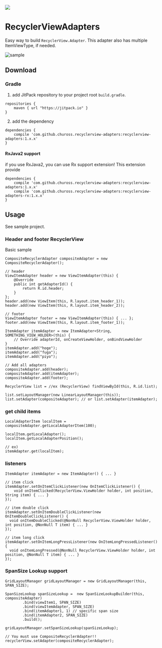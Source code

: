 [![](https://jitpack.io/v/chuross/recyclerview-adapters.svg)](https://jitpack.io/#chuross/recyclerview-adapters)

# RecyclerViewAdapters
Easy way to build `RecyclerView.Adapter`.
This adapter also has multiple ItemViewType, if needed.

![sample](https://cloud.githubusercontent.com/assets/1422031/24061304/42627b7e-0b9a-11e7-97d1-14a6cabcfd59.gif)

## Download
### Gradle
1. add JitPack repository to your project root `build.gradle`.
```
repositories {
    maven { url "https://jitpack.io" }
}
```

2. add the dependency
```
dependencies {
    compile 'com.github.chuross.recyclerview-adapters:recyclerview-adapters:1.x.x'
}
```

#### RxJava2 support
if you use RxJava2, you can use Rx support extension!
This extension provide

```
dependencies {
    compile 'com.github.chuross.recyclerview-adapters:recyclerview-adapters:1.x.x'
    compile 'com.github.chuross.recyclerview-adapters:recyclerview-adapters-rx:1.x.x'
}
```

## Usage
See sample project.

### Header and footer RecyclerView
Basic sample

```
CompositeRecyclerAdapter compositeAdapter = new CompositeRecyclerAdapter();

// header
ViewItemAdapter header = new ViewItemAdapter(this) {
    @Override
    public int getAdapterId() {
        return R.id.header;
    }
};
header.add(new ViewItem(this, R.layout.item_header_1));
header.add(new ViewItem(this, R.layout.item_header_2));

// footer
ViewItemAdapter footer = new ViewItemAdapter(this) { ... };
footer.add(new ViewItem(this, R.layout.item_footer_1));

ItemAdapter itemAdapter = new ItemAdapter<String, SOMETHING_VIEW_HOLDER>(this) {
    // Override adapterId, onCreateViewHolder, onBindViewHolder
}
itemAdapter.add("hoge");
itemAdapter.add("fuga");
itemAdapter.add("piyo");

// Add all adapters
compositeAdapter.add(header);
compositeAdapter.add(itemAdapter);
compositeAdapter.add(footer);

RecyclerView list = //ex (RecyclerView) findViewById(this, R.id.list);

list.setLayoutManager(new LinearLayoutManager(this));
list.setAdapter(compositeAdapter); // or list.setAdapter(itemAdapter);
```

### get child items
```
LocalAdapterItem localItem = compositeAdapter.getLocalAdapterItem(100);

localItem.getLocalAdapter();
localItem.getLocalAdapterPosition();

// ex)
itemAdapter.get(localItem);
```

### listeners
```
ItemAdapter itemAdapter = new ItemAdapter() { ... }

// item click
itemAdapter.setOnItemClickListener(new OnItemClickListener() {
    void onItemClicked(RecyclerView.ViewHolder holder, int position, String item) { ... }
});

// item double click
itemAdapter.setOnItemDoubleClickListener(new OnItemDoubleClickListener() {
  void onItemDoubleClicked(@NonNull RecyclerView.ViewHolder holder, int position, @NonNull T item) { ... }
});

// item long click
itemAdapter.setOnItemLongPressListener(new OnItemLongPressedListener() {
  void onItemLongPressed(@NonNull RecyclerView.ViewHolder holder, int position, @NonNull T item) { ... }
});
```

### SpanSize Lookup support
```
GridLayoutManager gridLayoutManager = new GridLayoutManager(this, SPAN_SIZE);

SpanSizeLookup spanSizeLookup =  new SpanSizeLookupBuilder(this, compositeAdapter)
        .bind(viewItem1, SPAN_SIZE)
        .bind(viewItemAdapter, SPAN_SIZE)
        .bind(itemAdapter1, 1) // specific span size
        .bind(itemAdapter2, SPAN_SIZE)
        .build();

gridLayoutManager.setSpanSizeLookup(spanSizeLookup);

// You must use CompositeRecyclerAdapter!!
recyclerView.setAdapter(compositeRecyclerAdapter);
```
